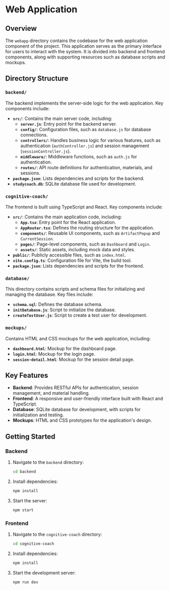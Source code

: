 # Web Application

## Overview
The `webapp` directory contains the codebase for the web application component of the project. This application serves as the primary interface for users to interact with the system. It is divided into backend and frontend components, along with supporting resources such as database scripts and mockups.

## Directory Structure

### `backend/`
The backend implements the server-side logic for the web application. Key components include:
- **`src/`**: Contains the main server code, including:
  - **`server.js`**: Entry point for the backend server.
  - **`config/`**: Configuration files, such as `database.js` for database connections.
  - **`controllers/`**: Handles business logic for various features, such as authentication (`authController.js`) and session management (`sessionController.js`).
  - **`middleware/`**: Middleware functions, such as `auth.js` for authentication.
  - **`routes/`**: API route definitions for authentication, materials, and sessions.
- **`package.json`**: Lists dependencies and scripts for the backend.
- **`studycoach.db`**: SQLite database file used for development.

### `cognitive-coach/`
The frontend is built using TypeScript and React. Key components include:
- **`src/`**: Contains the main application code, including:
  - **`App.tsx`**: Entry point for the React application.
  - **`AppRouter.tsx`**: Defines the routing structure for the application.
  - **`components/`**: Reusable UI components, such as `ArtifactPopup` and `CurrentSession`.
  - **`pages/`**: Page-level components, such as `Dashboard` and `Login`.
  - **`assets/`**: Static assets, including mock data and styles.
- **`public/`**: Publicly accessible files, such as `index.html`.
- **`vite.config.ts`**: Configuration file for Vite, the build tool.
- **`package.json`**: Lists dependencies and scripts for the frontend.

### `database/`
This directory contains scripts and schema files for initializing and managing the database. Key files include:
- **`schema.sql`**: Defines the database schema.
- **`initDatabase.js`**: Script to initialize the database.
- **`createTestUser.js`**: Script to create a test user for development.

### `mockups/`
Contains HTML and CSS mockups for the web application, including:
- **`dashboard.html`**: Mockup for the dashboard page.
- **`login.html`**: Mockup for the login page.
- **`session-detail.html`**: Mockup for the session detail page.

## Key Features
- **Backend**: Provides RESTful APIs for authentication, session management, and material handling.
- **Frontend**: A responsive and user-friendly interface built with React and TypeScript.
- **Database**: SQLite database for development, with scripts for initialization and testing.
- **Mockups**: HTML and CSS prototypes for the application's design.

## Getting Started

### Backend
1. Navigate to the `backend` directory:
   ```bash
   cd backend
   ```
2. Install dependencies:
   ```bash
   npm install
   ```
3. Start the server:
   ```bash
   npm start
   ```

### Frontend
1. Navigate to the `cognitive-coach` directory:
   ```bash
   cd cognitive-coach
   ```
2. Install dependencies:
   ```bash
   npm install
   ```
3. Start the development server:
   ```bash
   npm run dev
   ```
